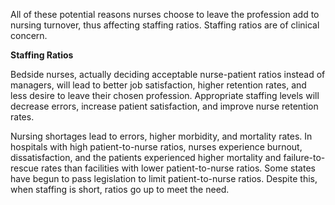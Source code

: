 All of these potential reasons nurses choose to leave the profession add to nursing turnover, thus affecting staffing ratios. Staffing ratios are of clinical concern.

**Staffing Ratios**

Bedside nurses, actually deciding acceptable nurse-patient ratios instead of managers, will lead to better job satisfaction, higher retention rates, and less desire to leave their chosen profession. Appropriate staffing levels will decrease errors, increase patient satisfaction, and improve nurse retention rates.

Nursing shortages lead to errors, higher morbidity, and mortality rates. In hospitals with high patient-to-nurse ratios, nurses experience burnout, dissatisfaction, and the patients experienced higher mortality and failure-to-rescue rates than facilities with lower patient-to-nurse ratios. Some states have begun to pass legislation to limit patient-to-nurse ratios. Despite this, when staffing is short, ratios go up to meet the need.
